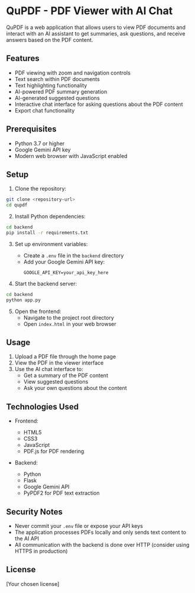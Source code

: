 # QuPDF - PDF Viewer with AI Chat

QuPDF is a web application that allows users to view PDF documents and interact with an AI assistant to get summaries, ask questions, and receive answers based on the PDF content.

## Features

- PDF viewing with zoom and navigation controls
- Text search within PDF documents
- Text highlighting functionality
- AI-powered PDF summary generation
- AI-generated suggested questions
- Interactive chat interface for asking questions about the PDF content
- Export chat functionality

## Prerequisites

- Python 3.7 or higher
- Google Gemini API key
- Modern web browser with JavaScript enabled

## Setup

1. Clone the repository:
```bash
git clone <repository-url>
cd qupdf
```

2. Install Python dependencies:
```bash
cd backend
pip install -r requirements.txt
```

3. Set up environment variables:
   - Create a `.env` file in the `backend` directory
   - Add your Google Gemini API key:
     ```
     GOOGLE_API_KEY=your_api_key_here
     ```

4. Start the backend server:
```bash
cd backend
python app.py
```

5. Open the frontend:
   - Navigate to the project root directory
   - Open `index.html` in your web browser

## Usage

1. Upload a PDF file through the home page
2. View the PDF in the viewer interface
3. Use the AI chat interface to:
   - Get a summary of the PDF content
   - View suggested questions
   - Ask your own questions about the content

## Technologies Used

- Frontend:
  - HTML5
  - CSS3
  - JavaScript
  - PDF.js for PDF rendering

- Backend:
  - Python
  - Flask
  - Google Gemini API
  - PyPDF2 for PDF text extraction

## Security Notes

- Never commit your `.env` file or expose your API keys
- The application processes PDFs locally and only sends text content to the AI API
- All communication with the backend is done over HTTP (consider using HTTPS in production)

## License

[Your chosen license] 